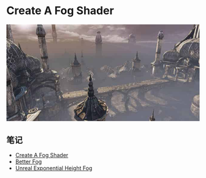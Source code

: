 # Create A Fog Shader

![UE_Fog](https://raw.githubusercontent.com/Ubpa/ImgBed/master/Note/CG/blogs/Fog/ExponHeightFog.jpg)

## 笔记

- [Create A Fog Shader](notes/CreateAFogShader.md) 
- [Better Fog](notes/BetterFog.md) 
- [Unreal Exponential Height Fog](notes/UE_ExponentialHeightFog.md) 

